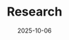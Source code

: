 ---
title: Research
summary: My research interests and current projects
date: 2025-10-06
type: landing

# Note: `&` is a YAML anchor allowing you to reuse the `sections` value later with `*sections`
sections: &sections
  - block: collection
    id: research-interests
    content:
      title: Research Interests
      text: |
        - **Scientific Machine Learning (SciML)**: Operator Learning and fast PDE solvers via deep learning models
        - **Deep Learning**
        - **Numerical Analysis**
        
    design:
      columns: '1'
      view: compact
      spacing:
        padding: ['20px', '0', '20px', '0']

  - block: collection
    id: projects
    content:
      title: Recent Projects
      text: ""
      page_type: project
      count: 5
      filters:
        folders:
          - project
        featured_only: false
        exclude_featured: false
        exclude_future: false
        exclude_past: false
        exclude_drafts: true
    design:
      columns: '2'
      view: card

---